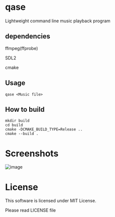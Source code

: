 # qase
Lightweight command line music playback program

## dependencies
ffmpeg(ffprobe)

SDL2

cmake

## Usage
`qase <Music file>`

## How to build
```
mkdir build
cd build
cmake -DCMAKE_BUILD_TYPE=Release ..
cmake --build .
```

# Screenshots
![image](https://github.com/user-attachments/assets/85273028-7637-42a6-bbbe-756310a4b054)


# License
This software is licensed under MIT License.

Please read LICENSE file
